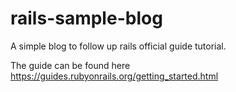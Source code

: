 # rails-sample-blog
A simple blog to follow up rails official guide tutorial.

The guide can be found here https://guides.rubyonrails.org/getting_started.html
